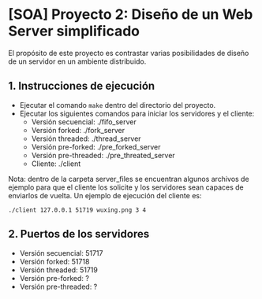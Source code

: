 # [SOA] Proyecto 2: Diseño de un Web Server simplificado

El propósito de este proyecto es contrastar varias posibilidades de diseño de un servidor en un ambiente distribuido.

## 1. Instrucciones de ejecución

- Ejecutar el comando `make` dentro del directorio del proyecto.
- Ejecutar los siguientes comandos para iniciar los servidores y el cliente:
  - Versión secuencial: ./fifo_server
  - Versión forked: ./fork_server
  - Versión threaded: ./thread_server
  - Versión pre-forked: ./pre_forked_server <cantidadDeProcesos>
  - Versión pre-threaded: ./pre_threated_server <cantidadDeHilos>
  - Cliente: ./client <ip> <puerto> <archivo> <N-threads> <N-ciclos>

Nota: dentro de la carpeta server_files se encuentran algunos archivos de ejemplo para que el cliente los solicite y los servidores sean capaces de enviarlos de vuelta. Un ejemplo de ejecución del cliente es:

```./client 127.0.0.1 51719 wuxing.png 3 4```

## 2. Puertos de los servidores
- Versión secuencial: 51717
- Versión forked: 51718
- Versión threaded: 51719
- Versión pre-forked: ?
- Versión pre-threaded: ?